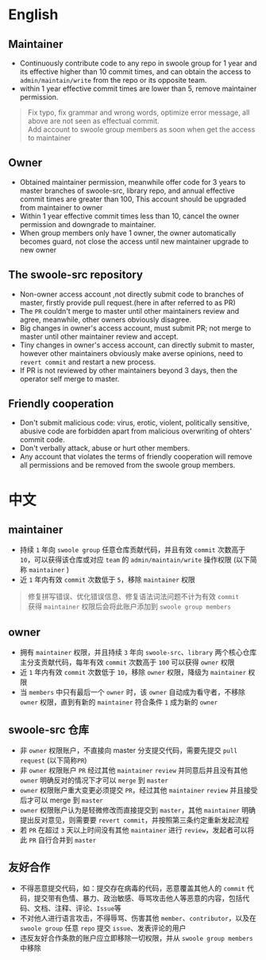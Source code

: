 
English
====

Maintainer
----
* Continuously contribute code to any repo in swoole group for 1 year and its effective higher than 10 commit times, and can obtain the access to `admin/maintain/write` from the repo or its opposite team.
* within 1 year effective commit times are lower than 5, remove maintainer permission.

> Fix typo, fix grammar and wrong words, optimize error message, all above are not seen as effectual commit.  
> Add account to swoole group members as soon when get the access to maintainer

Owner
----
* Obtained maintainer permission, meanwhile offer code for 3 years to master branches of swoole-src, library repo, and annual effective commit times are greater than 100, This account should be upgraded from maintainer to owner
* Within 1 year effective commit times less than 10, cancel the owner permission and downgrade to maintainer.
* When group members only have 1 owner, the owner automatically becomes guard, not close the access until new maintainer upgrade to new owner

The swoole-src repository
-----
* Non-owner access account ,not directly submit code to branches of master, firstly provide pull request.(here in after referred to as PR)
* The `PR` couldn't merge to master until other maintainers review and agree, meanwhile, other owners obviously disagree.
* Big changes in owner's access account, must submit PR; not merge to master until other maintainer review and accept.
* Tiny changes in owner's access account, can directly submit to master, however other maintainers obviously make averse opinions, need to `revert commit` and  restart a new process.
* If PR is not reviewed by other maintainers beyond 3 days, then the operator self merge to master.

Friendly cooperation
----
* Don't submit malicious code: virus, erotic, violent, politically sensitive, abusive code are forbidden apart from malicious overwriting of ohters' commit code.
* Don't verbally attack, abuse or hurt other members.
* Any account that violates the terms of friendly cooperation will remove all permissions and be removed from the swoole group members.


中文
====

maintainer
-----
* 持续 `1` 年向 `swoole group` 任意仓库贡献代码，并且有效 `commit` 次数高于 `10`，可以获得该仓库或对应 `team` 的 `admin/maintain/write` 操作权限 (以下简称 `maintainer` )
* 近 `1` 年内有效 `commit` 次数低于 `5`，移除 `maintainer` 权限

> 修复拼写错误、优化错误信息、修复语法词法问题不计为有效 `commit`  
> 获得 `maintainer` 权限后会将此账户添加到 `swoole group members`  

owner
-----

* 拥有 `maintainer` 权限，并且持续 `3` 年向 `swoole-src`、`library` 两个核心仓库主分支贡献代码，每年有效 `commit` 次数高于 `100` 可以获得 `owner` 权限
* 近 `1` 年内有效 `commit` 次数低于 `10`，移除 `owner` 权限，降级为 `maintainer` 权限
* 当 `members` 中只有最后一个 `owner` 时，该 `owner` 自动成为看守者，不移除 `owner` 权限，直到有新的 `maintainer` 符合条件 `1` 成为新的 `owner`

swoole-src 仓库
-----
* 非 `owner` 权限账户，不直接向 master 分支提交代码，需要先提交 `pull request` (以下简称`PR`)
* 非 `owner` 权限账户 `PR` 经过其他 `maintainer` `review` 并同意后并且没有其他 `owner` 明确反对的情况下才可以 `merge` 到 `master`
* `owner` 权限账户重大变更必须提交 `PR`，经过其他 `maintainer` `review` 并且接受后才可以 merge 到 `master`
* `owner` 权限账户认为是轻微修改而直接提交到 `master`，其他 `maintainer` 明确提出反对意见，则需要要 `revert commit`，并按照第三条约定重新发起流程
* 若 `PR` 在超过 `3` 天以上时间没有其他 `maintainer` 进行 `review`，发起者可以将此 `PR` 自行合并到 `master`


友好合作
-----
* 不得恶意提交代码，如：提交存在病毒的代码，恶意覆盖其他人的 `commit` 代码，提交带有色情、暴力、政治敏感、辱骂攻击他人等恶意的内容，包括代码、文档、注释、评论、`Issue`等
* 不对他人进行语言攻击，不得辱骂、伤害其他 `member`、`contributor`，以及在 `swoole group` 任意 `repo` 提交 `issue`、发表评论的用户
* 违反友好合作条款的账户应立即移除一切权限，并从 `swoole group members` 中移除
